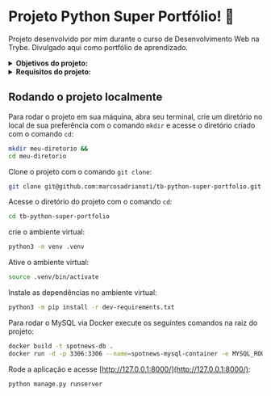 # Projeto Python Super Portfólio! :superhero:
Projeto desenvolvido por mim durante o curso de Desenvolvimento Web na Trybe. Divulgado aqui como portfólio de aprendizado.

<details>
<summary><strong>Objetivos do projeto:</strong></summary>
 
  * Desenvolver uma API para gerenciamento de dados de perfil e projetos em um super portfólio.
  * Verificar se sou capaz de:
    * Utilizar o Django REST Framework para criar endpoints com entidades aninhadas.
    * Utilizar o módulo Simple JWT para implementar autenticação no Django REST Framework.
</details>
<details>
<summary><strong> Requisitos do projeto:</strong></summary>

  * Implemente a autenticação com simple JWT.
  * Criar um C.R.U.D para `Profile`.
  * Criar um C.R.U.D para `Project`.
  * Customizar as ViewSets para `Profile`.
  * Criar um C.R.U.D inline para `Certificate` e `CertifyingInstitution`.
  * Exibir uma página de perfil completa.
</details>
  
## Rodando o projeto localmente

Para rodar o projeto em sua máquina, abra seu terminal, crie um diretório no local de sua preferência com o comando `mkdir` e acesse o diretório criado com o comando `cd`:

```bash
mkdir meu-diretorio &&
cd meu-diretorio
```

Clone o projeto com o comando `git clone`:

```bash
git clone git@github.com:marcosadrianoti/tb-python-super-portfolio.git
```

Acesse o diretório do projeto com o comando `cd`:

```bash
cd tb-python-super-portfolio
```

crie o ambiente virtual:
```bash
python3 -m venv .venv
```

Ative o ambiente virtual:
```bash
source .venv/bin/activate
```

Instale as dependências no ambiente virtual:
```bash
python3 -m pip install -r dev-requirements.txt
```

Para rodar o MySQL via Docker execute os seguintes comandos na raiz do projeto:
```bash
docker build -t spotnews-db .
docker run -d -p 3306:3306 --name=spotnews-mysql-container -e MYSQL_ROOT_PASSWORD=password -e MYSQL_DATABASE=spotnews_database spotnews-db
```

Rode a aplicação e acesse [http://127.0.0.1:8000/](http://127.0.0.1:8000/):
```bash
python manage.py runserver
```
